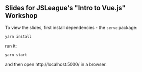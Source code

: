 ## Slides for JSLeague's "Intro to Vue.js" Workshop

To view the slides, first install dependencies - the `serve` package:
```sh
yarn install
```
run it:
```sh
yarn start
```
and then open http://localhost:5000/ in a browser.
